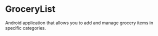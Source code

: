 # GroceryList
Android application that allows you to add and manage grocery items in specific categories.